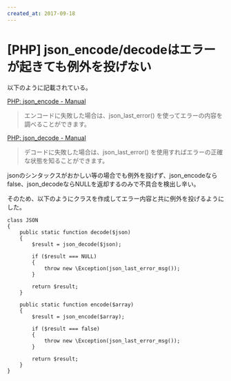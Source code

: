 ```yaml
---
created_at: 2017-09-18
---
```


# [PHP] json_encode/decodeはエラーが起きても例外を投げない

以下のように記載されている。

[PHP: json_encode - Manual](http://php.net/manual/ja/function.json-encode.php)

> エンコードに失敗した場合は、json_last_error() を使ってエラーの内容を調べることができます。


[PHP: json_decode - Manual](http://php.net/manual/ja/function.json-decode.php)

> デコードに失敗した場合は、json_last_error() を使用すればエラーの正確な状態を知ることができます。

jsonのシンタックスがおかしい等の場合でも例外を投げず、json_encodeならfalse、json_decodeならNULLを返却するのみで不具合を検出し辛い。

そのため、以下のようにクラスを作成してエラー内容と共に例外を投げるようにした。

```
class JSON
{
    public static function decode($json)
    {
        $result = json_decode($json);

        if ($result === NULL)
        {
            throw new \Exception(json_last_error_msg());
        }

        return $result;
    }

    public static function encode($array)
    {
        $result = json_encode($array);

        if ($result === false)
        {
            throw new \Exception(json_last_error_msg());
        }

        return $result;
    }
}
```
